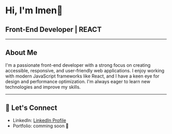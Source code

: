 # Hi, I'm Imen👋

## Front-End Developer | REACT 

---

##  About Me

I'm a passionate front-end developer with a strong focus on creating accessible, responsive, and user-friendly web applications. I enjoy working with modern JavaScript frameworks like React, and I have a keen eye for design and performance optimization. I'm always eager to learn new technologies and improve my skills.

---

## 🚀 Let's Connect

- LinkedIn: [LinkedIn Profile](https://www.linkedin.com/in/imen-bousaid-616944179/)
- Portfolio: comming soon 🤫
